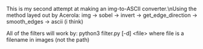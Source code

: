 This is my second attempt at making an img-to-ASCII converter.\nUsing the method layed out by Acerola:
img -> sobel -> invert -> get_edge_direction -> smooth_edges -> ascii (i think)

All of the filters will work by:
python3 filter.py [-d] \<file\> where file is a filename in images (not the path)
